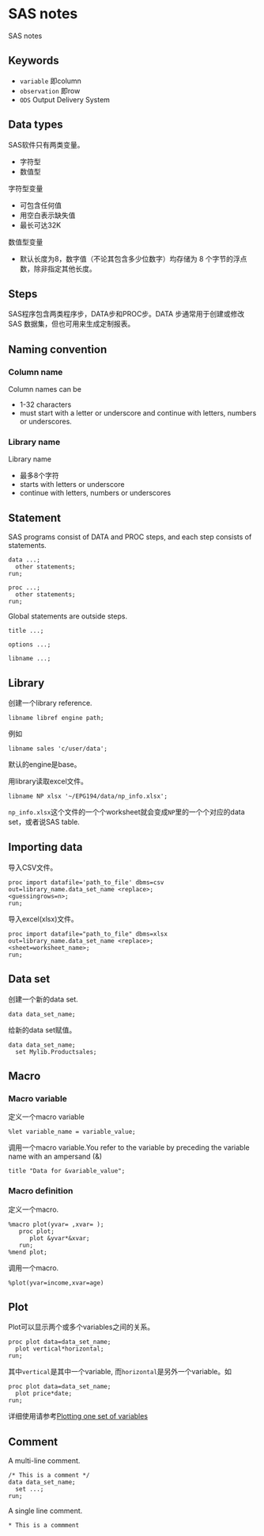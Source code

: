 # SAS notes
SAS notes

## Keywords

- `variable` 即column
- `observation` 即row
- `ODS` Output Delivery System

## Data types
SAS软件只有两类变量。

- 字符型
- 数值型

字符型变量

- 可包含任何值
- 用空白表示缺失值
- 最长可达32K

数值型变量

- 默认长度为8，数字值（不论其包含多少位数字）均存储为 8 个字节的浮点数，除非指定其他长度。

## Steps
SAS程序包含两类程序步，DATA步和PROC步。DATA 步通常用于创建或修改 SAS 数据集，但也可用来生成定制报表。

## Naming convention

### Column name
Column names can be

- 1-32 characters
- must start with a letter or underscore and continue with letters, numbers or underscores.

### Library name
Library name

- 最多8个字符
- starts with letters or underscore
- continue with letters, numbers or underscores

## Statement
SAS programs consist of DATA and PROC steps, and each step consists of statements.

```
data ...;
  other statements;
run;
```

```
proc ...;
  other statements;
run;
```

Global statements are outside steps.

```
title ...;
```

```
options ...;
```

```
libname ...;
```
## Library
创建一个library reference.

```sas
libname libref engine path;
```

例如

```sas
libname sales 'c/user/data';
```

默认的engine是base。

用library读取excel文件。

```sas
libname NP xlsx '~/EPG194/data/np_info.xlsx';
```

`np_info.xlsx`这个文件的一个个worksheet就会变成`NP`里的一个个对应的data set，或者说SAS table.

## Importing data

导入CSV文件。

```
proc import datafile='path_to_file' dbms=csv out=library_name.data_set_name <replace>;
<guessingrows=n>;
run;
```

导入excel(xlsx)文件。

```
proc import datafile="path_to_file" dbms=xlsx out=library_name.data_set_name <replace>;
<sheet=worksheet_name>;
run;
```

## Data set
创建一个新的data set.

```
data data_set_name;
```

给新的data set赋值。

```
data data_set_name;
  set Mylib.Productsales;
```

## Macro
### Macro variable
定义一个macro variable

```
%let variable_name = variable_value;
```

调用一个macro variable.You refer to the variable by preceding the variable name with an ampersand (&)

```
title "Data for &variable_value";
```

### Macro definition

定义一个macro.

```
%macro plot(yvar= ,xvar= );
   proc plot;
      plot &yvar*&xvar;
   run;
%mend plot;
```

调用一个macro.

```
%plot(yvar=income,xvar=age)
```

## Plot

Plot可以显示两个或多个variables之间的关系。

```
proc plot data=data_set_name;
  plot vertical*horizontal;
run;
```

其中`vertical`是其中一个variable, 而`horizontal`是另外一个variable。如

```
proc plot data=data_set_name;
  plot price*date;
run;
```


详细使用请参考[Plotting one set of variables](https://documentation.sas.com/?cdcId=pgmsascdc&cdcVersion=9.4_3.4&docsetId=basess&docsetTarget=p1ebornamhs8z0n1vao2wlbfiwqb.htm&locale=zh-CN)

## Comment

A multi-line comment.

```
/* This is a comment */
data data_set_name;
  set ...;
run;
```

A single line comment.

```
* This is a commment
```
